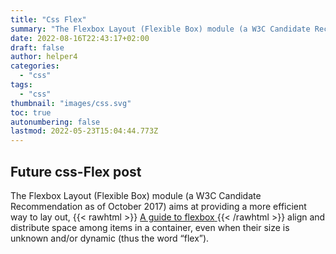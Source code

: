 ```yaml
---
title: "Css Flex"
summary: "The Flexbox Layout (Flexible Box) module (a W3C Candidate Recommendation as of October 2017) aims at providing a more efficient way to lay out, align and distribute space among items in a container, even when their size is unknown and/or dynamic (thus the word “flex”)."
date: 2022-08-16T22:43:17+02:00
draft: false
author: helper4
categories:
  - "css"
tags:
  - "css"
thumbnail: "images/css.svg"
toc: true
autonumbering: false
lastmod: 2022-05-23T15:04:44.773Z
---
```


## Future css-Flex post

The Flexbox Layout (Flexible Box) module (a W3C Candidate Recommendation as of October 2017) aims at providing a more efficient way to lay out, {{< rawhtml >}}
<a class="roll" target="_blank" href="https://css-tricks.com/snippets/css/a-guide-to-flexbox/">
  <span data-attr="A guide to flexbox">A guide to flexbox</span>
</a>
{{< /rawhtml >}} align and distribute space among items in a container, even when their size is unknown and/or dynamic (thus the word “flex”).

